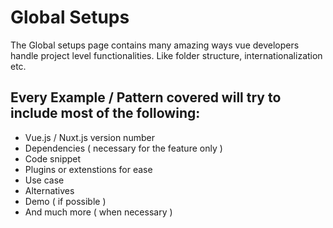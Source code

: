 # Global Setups

The Global setups page contains many amazing ways vue developers handle project level functionalities. Like folder structure, internationalization etc.

## Every Example / Pattern covered will try to include most of the following:

* Vue.js / Nuxt.js version number
* Dependencies ( necessary for the feature only )
* Code snippet
* Plugins or extenstions for ease
* Use case
* Alternatives
* Demo ( if possible )
* And much more ( when necessary )
